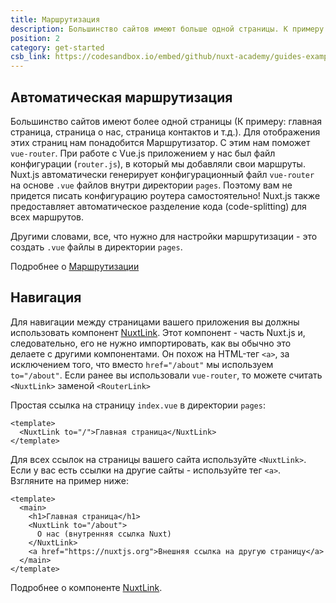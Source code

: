 ```yaml
---
title: Маршрутизация
description: Большинство сайтов имеют больше одной страницы. К примеру: главная страница, страница о нас, страница контактов и т.д. Для показа этих страниц нам понадобится Маршрутизатор.
position: 2
category: get-started
csb_link: https://codesandbox.io/embed/github/nuxt-academy/guides-examples/tree/master/01_get_started/02_routing?fontsize=14&hidenavigation=1&theme=dark
---
```


## Автоматическая маршрутизация

Большинство сайтов имеют более одной страницы (К примеру: главная страница, страница о нас, страница контактов и т.д.). Для отображения этих страниц нам понадобится Маршрутизатор. С этим нам поможет `vue-router`. При работе с Vue.js приложением у нас был файл конфигурации (`router.js`), в который мы добавляли свои маршруты. Nuxt.js автоматически генерирует конфигурационный файл `vue-router` на основе `.vue` файлов  внутри директории `pages`. Поэтому вам не придется писать конфигурацию роутера самостоятельно! Nuxt.js также предоставляет автоматическое разделение кода (code-splitting) для всех маршрутов.

Другими словами, все, что нужно для настройки маршрутизации - это создать `.vue` файлы в директории `pages`.

<base-alert type="next">

Подробнее о [Маршрутизации](/guides/features/file-system-routing)

</base-alert>

## Навигация

Для навигации между страницами вашего приложения вы должны использовать компонент [NuxtLink](/guides/features/nuxt-components#the-nuxtlink-component). Этот компонент - часть Nuxt.js и, следовательно, его не нужно импортировать, как вы обычно это делаете с другими компонентами. Он похож на HTML-тег `<a>`, за исключением того, что вместо `href="/about"` мы используем `to="/about"`. Если ранее вы использовали `vue-router`, то можете считать `<NuxtLink>` заменой `<RouterLink>`

Простая ссылка на страницу `index.vue` в директории `pages`:

```html{}[pages/index.vue]
<template>
  <NuxtLink to="/">Главная страница</NuxtLink>
</template>
```

Для всех ссылок на страницы вашего сайта используйте `<NuxtLink>`. Если у вас есть ссылки на другие сайты - используйте тег `<a>`. Взгляните на пример ниже:

```html{}[pages/index.vue]
<template>
  <main>
    <h1>Главная страница</h1>
    <NuxtLink to="/about">
      О нас (внутренняя ссылка Nuxt)
    </NuxtLink>
    <a href="https://nuxtjs.org">Внешняя ссылка на другую страницу</a>
  </main>
</template>
```

<app-modal>
  <code-sandbox :src="csb_link"></code-sandbox>
</app-modal>

<base-alert type="next">

Подробнее о компоненте [NuxtLink](/guides/features/nuxt-components#the-nuxtlink-component).

</base-alert>
